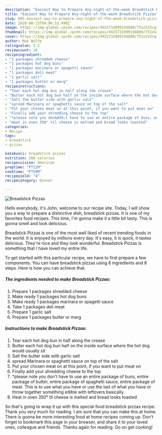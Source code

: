 ```yaml
---
description: "Easiest Way to Prepare Any-night-of-the-week Breadstick Pizzas"
title: "Easiest Way to Prepare Any-night-of-the-week Breadstick Pizzas"
slug: 605-easiest-way-to-prepare-any-night-of-the-week-breadstick-pizzas
date: 2020-08-23T04:06:53.496Z
image: https://img-global.cpcdn.com/recipes/4925732099194880/751x532cq70/breadstick-pizzas-recipe-main-photo.jpg
thumbnail: https://img-global.cpcdn.com/recipes/4925732099194880/751x532cq70/breadstick-pizzas-recipe-main-photo.jpg
cover: https://img-global.cpcdn.com/recipes/4925732099194880/751x532cq70/breadstick-pizzas-recipe-main-photo.jpg
author: Max Wolfe
ratingvalue: 3.2
reviewcount: 10
recipeingredient:
- "1 packages shredded cheese"
- "1 packages hot dog buns"
- "1 packages marinara or spagetti sauce"
- "1 packages deli meat"
- "1 garlic salt"
- "1 packages butter or marg"
recipeinstructions:
- "Tear each hot dog bun in half along the crease"
- "Butter each hot dog bun half on the inside surface where the hot dog would usually sit"
- "Salt the butter side with garlic salt"
- "spread Marinara or spaghetti sauce on top of the salt"
- "Put your chosen meat on at this point, if you want to put meat on"
- "Finally add your shredding cheese to the top"
- "*please note you don&#39;t have to use an entire package of buns, entire package of butter, entire package of spaghetti sauce, entire package of meat.  This is to use what you have or use the last of what you have or throw together something edible with leftovers basically."
- "Heat in oven 350° til cheese is melted and bread looks toasted"
categories:
- Recipe
tags:
- breadstick
- pizzas

katakunci: breadstick pizzas 
nutrition: 260 calories
recipecuisine: American
preptime: "PT12M"
cooktime: "PT59M"
recipeyield: "4"
recipecategory: Dinner

---
```



![Breadstick Pizzas](https://img-global.cpcdn.com/recipes/4925732099194880/751x532cq70/breadstick-pizzas-recipe-main-photo.jpg)

Hello everybody, it's John, welcome to our recipe site. Today, I will show you a way to prepare a distinctive dish, breadstick pizzas. It is one of my favorites food recipes. This time, I'm gonna make it a little bit tasty. This is gonna smell and look delicious.

Breadstick Pizzas is one of the most well liked of recent trending foods in the world. It is enjoyed by millions every day. It's easy, it is quick, it tastes delicious. They're nice and they look wonderful. Breadstick Pizzas is something that I have loved my entire life.




To get started with this particular recipe, we have to first prepare a few components. You can have breadstick pizzas using 6 ingredients and 8 steps. Here is how you can achieve that.

<!--inarticleads1-->

##### The ingredients needed to make Breadstick Pizzas:

1. Prepare 1 packages shredded cheese
1. Make ready 1 packages hot dog buns
1. Make ready 1 packages marinara or spagetti sauce
1. Take 1 packages deli meat
1. Prepare 1 garlic salt
1. Prepare 1 packages butter or marg




<!--inarticleads2-->

##### Instructions to make Breadstick Pizzas:

1. Tear each hot dog bun in half along the crease
1. Butter each hot dog bun half on the inside surface where the hot dog would usually sit
1. Salt the butter side with garlic salt
1. spread Marinara or spaghetti sauce on top of the salt
1. Put your chosen meat on at this point, if you want to put meat on
1. Finally add your shredding cheese to the top
1. *please note you don&#39;t have to use an entire package of buns, entire package of butter, entire package of spaghetti sauce, entire package of meat.  This is to use what you have or use the last of what you have or throw together something edible with leftovers basically.
1. Heat in oven 350° til cheese is melted and bread looks toasted




So that's going to wrap it up with this special food breadstick pizzas recipe. Thank you very much for reading. I am sure that you can make this at home. There is gonna be more interesting food at home recipes coming up. Don't forget to bookmark this page in your browser, and share it to your loved ones, colleague and friends. Thanks again for reading. Go on get cooking!
